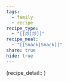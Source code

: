 ```yaml
---
tags:
  - family
  - recipe
recipe_type:
  - "[[炒|炒]]"
recipe_meal:
  - "[[Snack|Snack]]"
share: true
hide: true
---
```

(recipe_detail:: )
